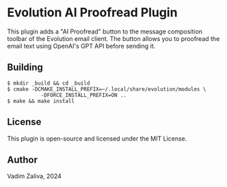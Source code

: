 # Evolution AI Proofread Plugin

This plugin adds a "AI Proofread" button to the message composition
toolbar of the Evolution email client. The button allows you to
proofread the email text using OpenAI's GPT API before sending it.

## Building

```
$ mkdir _build && cd _build
$ cmake -DCMAKE_INSTALL_PREFIX=~/.local/share/evolution/modules \
           -DFORCE_INSTALL_PREFIX=ON ..
$ make && make install
```

## License

This plugin is open-source and licensed under the MIT License.

## Author

Vadim Zaliva, 2024

